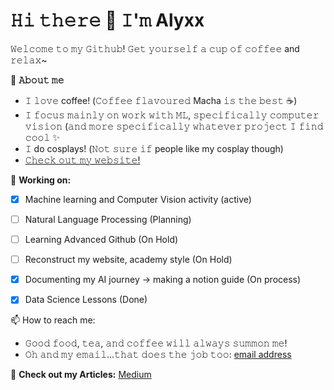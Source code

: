 # 𝙷𝚒 𝚝𝚑𝚎𝚛𝚎 👋 𝙸'𝚖 Alyxx 

𝚆𝚎𝚕𝚌𝚘𝚖𝚎 𝚝𝚘 𝚖𝚢 𝙶𝚒𝚝𝚑𝚞𝚋! 𝙶𝚎𝚝 𝚢𝚘𝚞𝚛𝚜𝚎𝚕𝚏 𝚊 𝚌𝚞𝚙 𝚘𝚏 𝚌𝚘𝚏𝚏𝚎𝚎 and 𝚛𝚎𝚕𝚊𝚡~


🎐 **𝙰𝚋𝚘𝚞𝚝 𝚖𝚎**
- 𝙸 𝚕𝚘𝚟𝚎 coffee! (𝙲𝚘𝚏𝚏𝚎𝚎 𝚏𝚕𝚊𝚟𝚘𝚞𝚛𝚎𝚍 Macha 𝚒𝚜 𝚝𝚑𝚎 𝚋𝚎𝚜𝚝 ☕)
- 𝙸 𝚏𝚘𝚌𝚞𝚜 𝚖𝚊𝚒𝚗𝚕𝚢 𝚘𝚗 𝚠𝚘𝚛𝚔 𝚠𝚒𝚝𝚑 𝙼𝙻, 𝚜𝚙𝚎𝚌𝚒𝚏𝚒𝚌𝚊𝚕𝚕𝚢 𝚌𝚘𝚖𝚙𝚞𝚝𝚎𝚛 𝚟𝚒𝚜𝚒𝚘𝚗 (𝚊𝚗𝚍 𝚖𝚘𝚛𝚎 𝚜𝚙𝚎𝚌𝚒𝚏𝚒𝚌𝚊𝚕𝚕𝚢 𝚠𝚑𝚊𝚝𝚎𝚟𝚎𝚛 𝚙𝚛𝚘𝚓𝚎𝚌𝚝 𝙸 𝚏𝚒𝚗𝚍 𝚌𝚘𝚘𝚕 ✨ 
- 𝙸 do cosplays! (𝙽𝚘𝚝 𝚜𝚞𝚛𝚎 𝚒𝚏 people like my cosplay though)
- [𝙲𝚑𝚎𝚌𝚔 𝚘𝚞𝚝 𝚖𝚢 𝚠𝚎𝚋𝚜𝚒𝚝𝚎!](alyxxmandario.com)


🔨 **Working on:**
- [x] Machine learning and Computer Vision activity (active)
- [ ] Natural Language Processing (Planning)
- [ ] Learning Advanced Github (On Hold)
- [ ] Reconstruct my website, academy style (On Hold)
- [x] Documenting my AI journey -> making a notion guide (On process)
- [x] Data Science Lessons (Done)


📫 How to reach me:
  - 𝙶𝚘𝚘𝚍 𝚏𝚘𝚘𝚍, 𝚝𝚎𝚊, 𝚊𝚗𝚍 𝚌𝚘𝚏𝚏𝚎𝚎 𝚠𝚒𝚕𝚕 𝚊𝚕𝚠𝚊𝚢𝚜 𝚜𝚞𝚖𝚖𝚘𝚗 𝚖𝚎!
  - 𝙾𝚑 𝚊𝚗𝚍 𝚖𝚢 𝚎𝚖𝚊𝚒𝚕...𝚝𝚑𝚊𝚝 𝚍𝚘𝚎𝚜 𝚝𝚑𝚎 𝚓𝚘𝚋 𝚝𝚘𝚘: [email address](mandarioalexis@gmail@𝚐𝚖𝚊𝚒𝚕.𝚌𝚘𝚖)

🍒 **Check out my Articles:**
 [Medium](https://medium.com/@mandarioalexis)
 


